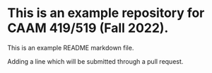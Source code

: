 # This is an example repository for CAAM 419/519 (Fall 2022).

This is an example README markdown file. 

Adding a line which will be submitted through a pull request.
